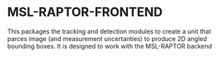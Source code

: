 # MSL-RAPTOR-FRONTEND
This packages the tracking and detection modules to create a unit that parces image (and measurement uncertanties) to produce 2D angled bounding boxes. It is designed to work with the MSL-RAPTOR backend
